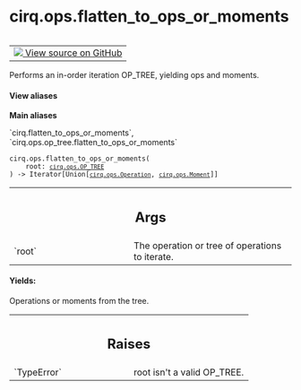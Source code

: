 <div itemscope itemtype="http://developers.google.com/ReferenceObject">
<meta itemprop="name" content="cirq.ops.flatten_to_ops_or_moments" />
<meta itemprop="path" content="Stable" />
</div>

# cirq.ops.flatten_to_ops_or_moments

<!-- Insert buttons and diff -->

<table class="tfo-notebook-buttons tfo-api" align="left">

<td>
  <a target="_blank" href="https://github.com/quantumlib/cirq/tree/master/cirq/ops/op_tree.py">
    <img src="https://www.tensorflow.org/images/GitHub-Mark-32px.png" />
    View source on GitHub
  </a>
</td>
</table>



Performs an in-order iteration OP_TREE, yielding ops and moments.

<section class="expandable">
  <h4 class="showalways">View aliases</h4>
  <p>
<b>Main aliases</b>
<p>`cirq.flatten_to_ops_or_moments`, `cirq.ops.op_tree.flatten_to_ops_or_moments`</p>
</p>
</section>

<pre class="devsite-click-to-copy prettyprint lang-py tfo-signature-link">
<code>cirq.ops.flatten_to_ops_or_moments(
    root: <a href="../../cirq/ops/OP_TREE.md"><code>cirq.ops.OP_TREE</code></a>
) -> Iterator[Union[<a href="../../cirq/ops/Operation.md"><code>cirq.ops.Operation</code></a>, <a href="../../cirq/ops/Moment.md"><code>cirq.ops.Moment</code></a>]]
</code></pre>



<!-- Placeholder for "Used in" -->


<!-- Tabular view -->
 <table class="responsive fixed orange">
<colgroup><col width="214px"><col></colgroup>
<tr><th colspan="2"><h2 class="add-link">Args</h2></th></tr>

<tr>
<td>
`root`
</td>
<td>
The operation or tree of operations to iterate.
</td>
</tr>
</table>



#### Yields:

Operations or moments from the tree.



<!-- Tabular view -->
 <table class="responsive fixed orange">
<colgroup><col width="214px"><col></colgroup>
<tr><th colspan="2"><h2 class="add-link">Raises</h2></th></tr>

<tr>
<td>
`TypeError`
</td>
<td>
root isn't a valid OP_TREE.
</td>
</tr>
</table>

